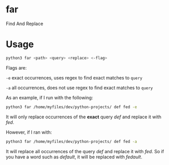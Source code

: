 # far
Find And Replace

# Usage
```bash
python3 far <path> <query> <replace> <-flag>
```
Flags are:

`-e` exact occurrences, uses regex to find exact matches to `query`

`-a` all occurrences, does not use regex to find exact matches to `query`

As an example, if I run with the following:

```bash
python3 far /home/myfiles/dev/python-projects/ def fed -e
```

It will only replace occurrences of the **exact** query _def_ and replace it with _fed_.

However, if I ran with:

```bash
python3 far /home/myfiles/dev/python-projects/ def fed -a
```

It will replace all occurrences of the query _def_ and replace it with _fed_. So if you have a word such as _default_, it will be replaced with _fedault_.

